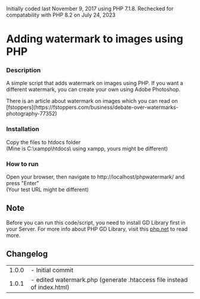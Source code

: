 Initially coded last November 9, 2017 using PHP 7.1.8. Rechecked for compatability with PHP 8.2 on July 24, 2023

# Adding watermark to images using PHP

### Description

<p>A simple script that adds watermark on images using PHP. If you want a different watermark, you can create your own using Adobe Photoshop.</p>

<p>There is an article about watermark on images which you can read on [fstoppers](https://fstoppers.com/business/debate-over-watermarks-photography-77352) </p>

### Installation

Copy the files to htdocs folder <br>(Mine is C:\xampp\htdocs\ using xampp, yours might be different)

### How to run
Open your browser, then navigate to http://localhost/phpwatermark/ and press "Enter"<br>(Your test URL might be different)

## Note
Before you can run this code/script, you need to install GD Library first in your Server. For more info about PHP GD Library, visit this [php.net](https://php.net/manual/en/book.image.php) to read more.

## Changelog
<table style="border: none;">
  <tr>
    <td style="padding-right:10px;">1.0.0</td>
    <td>- Initial commit</td>
  </tr>
  <tr>
    <td style="padding-right:10px;">1.0.1</td>
    <td>- edited watermark.php (generate .htaccess file instead of index.html) </td>
  </tr>
</table>
